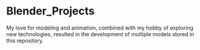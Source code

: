 # Blender_Projects
My love for modeling and animation, combined with my hobby of exploring new technologies, resulted in the development of multiple models stored in this repository.
